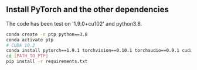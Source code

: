 ## Install PyTorch and the other dependencies

The code has been test on '1.9.0+cu102' and python3.8.



```bash
conda create -n ptp python==3.8
conda activate ptp
# CUDA 10.2
conda install pytorch==1.9.1 torchvision==0.10.1 torchaudio==0.9.1 cudatoolkit=10.2 -c pytorch
cd [PATH_TO_PTP]
pip install -r requirements.txt
```
